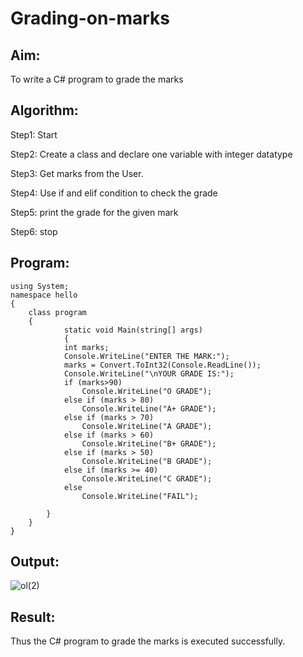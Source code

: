 # Grading-on-marks

## Aim:
To write a C# program to grade the marks

## Algorithm:
Step1:
Start<br/>

Step2:
Create a class and declare one variable with integer datatype<br/>

Step3:
Get marks from the User.<br/>

Step4:
Use if and elif condition to check the grade<br/>

Step5:
print the grade for the given mark<br/>

Step6:
stop<br/>

## Program:
```
using System;
namespace hello
{
    class program
    {
            static void Main(string[] args)
            {
            int marks;
            Console.WriteLine("ENTER THE MARK:");
            marks = Convert.ToInt32(Console.ReadLine());
            Console.WriteLine("\nYOUR GRADE IS:");
            if (marks>90)
                Console.WriteLine("O GRADE");
            else if (marks > 80)
                Console.WriteLine("A+ GRADE");
            else if (marks > 70)
                Console.WriteLine("A GRADE");
            else if (marks > 60)
                Console.WriteLine("B+ GRADE");
            else if (marks > 50)
                Console.WriteLine("B GRADE");
            else if (marks >= 40)
                Console.WriteLine("C GRADE");
            else
                Console.WriteLine("FAIL");

        }
    }
}
```

## Output:

![ol(2)](https://user-images.githubusercontent.com/75235233/164296348-15d97859-16ea-4230-aefe-df3001710c53.png)

## Result:
Thus the C# program to grade the marks is executed successfully.

